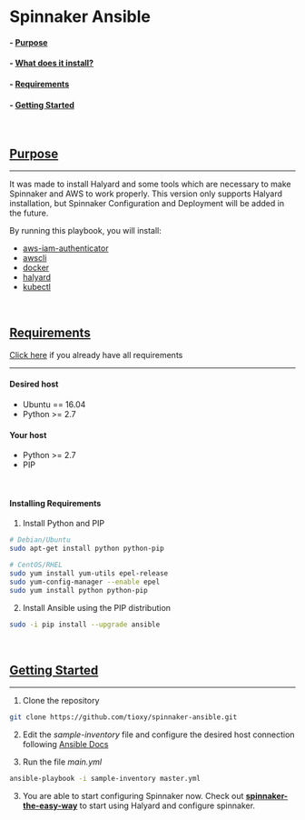 # Spinnaker Ansible

#### - [Purpose](README.md#purpose)
#### - [What does it install?]()
#### - [Requirements](README.md#requirements)
#### - [Getting Started](README.md#getting-started)

</br>

## [Purpose](#purpose)
-----

It was made to install Halyard and some tools which are necessary to make Spinnaker and AWS to work properly. This version only supports Halyard installation, but Spinnaker Configuration and Deployment will be added in the future.

By running this playbook, you will install:
- [aws-iam-authenticator](roles//README.md)
- [awscli](roles/awscli/README.md)
- [docker](roles/docker/README.md)
- [halyard](roles/halyard/README.md)
- [kubectl](roles/kubectl/README.md)

</br>

## [Requirements](#requirements)
[Click here](README.md#getting-started) if you already have all requirements

-----
#### Desired host
- Ubuntu == 16.04
- Python >= 2.7

#### Your host
- Python >= 2.7
- PIP

</br>

#### Installing Requirements

1. Install Python and PIP

```sh
# Debian/Ubuntu
sudo apt-get install python python-pip

# CentOS/RHEL
sudo yum install yum-utils epel-release
sudo yum-config-manager --enable epel
sudo yum install python python-pip
```

2. Install Ansible using the PIP distribution

```sh
sudo -i pip install --upgrade ansible
```

</br>

## [Getting Started](#getting-started)
-----
1. Clone the repository
```sh
git clone https://github.com/tioxy/spinnaker-ansible.git
```

2. Edit the *sample-inventory* file and configure the desired host connection following [Ansible Docs](https://docs.ansible.com/ansible/latest/user_guide/intro_inventory.html)

3. Run the file *main.yml*
```sh
ansible-playbook -i sample-inventory master.yml
```

3. You are able to start configuring Spinnaker now. Check out **[spinnaker-the-easy-way](https://github.com/tioxy/spinnaker-the-easy-way)** to start using Halyard and configure spinnaker.
